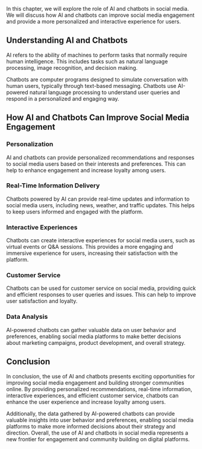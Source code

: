 
In this chapter, we will explore the role of AI and chatbots in social media. We will discuss how AI and chatbots can improve social media engagement and provide a more personalized and interactive experience for users.

Understanding AI and Chatbots
-----------------------------

AI refers to the ability of machines to perform tasks that normally require human intelligence. This includes tasks such as natural language processing, image recognition, and decision making.

Chatbots are computer programs designed to simulate conversation with human users, typically through text-based messaging. Chatbots use AI-powered natural language processing to understand user queries and respond in a personalized and engaging way.

How AI and Chatbots Can Improve Social Media Engagement
-------------------------------------------------------

### Personalization

AI and chatbots can provide personalized recommendations and responses to social media users based on their interests and preferences. This can help to enhance engagement and increase loyalty among users.

### Real-Time Information Delivery

Chatbots powered by AI can provide real-time updates and information to social media users, including news, weather, and traffic updates. This helps to keep users informed and engaged with the platform.

### Interactive Experiences

Chatbots can create interactive experiences for social media users, such as virtual events or Q\&A sessions. This provides a more engaging and immersive experience for users, increasing their satisfaction with the platform.

### Customer Service

Chatbots can be used for customer service on social media, providing quick and efficient responses to user queries and issues. This can help to improve user satisfaction and loyalty.

### Data Analysis

AI-powered chatbots can gather valuable data on user behavior and preferences, enabling social media platforms to make better decisions about marketing campaigns, product development, and overall strategy.

Conclusion
----------

In conclusion, the use of AI and chatbots presents exciting opportunities for improving social media engagement and building stronger communities online. By providing personalized recommendations, real-time information, interactive experiences, and efficient customer service, chatbots can enhance the user experience and increase loyalty among users.

Additionally, the data gathered by AI-powered chatbots can provide valuable insights into user behavior and preferences, enabling social media platforms to make more informed decisions about their strategy and direction. Overall, the use of AI and chatbots in social media represents a new frontier for engagement and community building on digital platforms.
